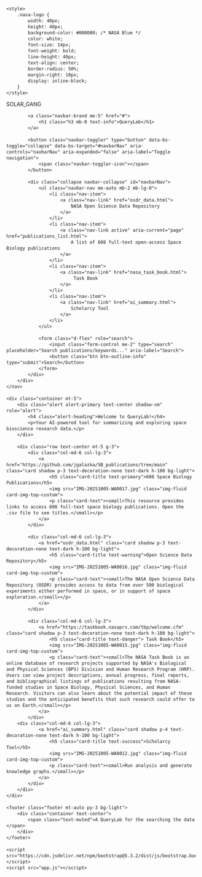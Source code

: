 <!DOCTYPE html>
<html lang="en">
<head>
    <meta charset="UTF-8">
    <meta name="viewport" content="width=device-width, initial-scale=1.0">
    <title>QueryLab</title>
    <link href="https://cdn.jsdelivr.net/npm/bootstrap@5.3.2/dist/css/bootstrap.min.css" rel="stylesheet">
    <link rel="stylesheet" href="style.css">
    
    <style>
        .nasa-logo {
            width: 40px; 
            height: 40px;
            background-color: #000080; /* NASA Blue */
            color: white;
            font-size: 14px;
            font-weight: bold;
            line-height: 40px;
            text-align: center;
            border-radius: 50%; 
            margin-right: 10px;
            display: inline-block;
        }
    </style>
</head>
<body>
    <nav class="navbar navbar-expand-lg navbar-dark bg-dark sticky-top shadow-sm">
        <div class="container">
            <div class="solar_gang">SOLAR_GANG</div>
            
            <a class="navbar-brand me-5" href="#">
                <h1 class="h3 mb-0 text-info">QueryLab</h1>
            </a>
            
            <button class="navbar-toggler" type="button" data-bs-toggle="collapse" data-bs-target="#navbarNav" aria-controls="navbarNav" aria-expanded="false" aria-label="Toggle navigation">
                <span class="navbar-toggler-icon"></span>
            </button>
            
            <div class="collapse navbar-collapse" id="navbarNav">
                <ul class="navbar-nav me-auto mb-2 mb-lg-0">
                    <li class="nav-item">
                        <a class="nav-link" href="osdr_data.html">
                            NASA Open Science Data Repository
                        </a>
                    </li>
                    <li class="nav-item">
                        <a class="nav-link active" aria-current="page" href="publications_list.html">
                            A list of 608 full-text open-access Space Biology publications
                        </a>
                    </li>
                    <li class="nav-item">
                        <a class="nav-link" href="nasa_task_book.html">
                             Task Book
                        </a>
                    </li>
                    <li class="nav-item">
                        <a class="nav-link" href="ai_summary.html">
                            Scholarcy Tool
                        </a>
                    </li>
                </ul>
                
                <form class="d-flex" role="search">
                    <input class="form-control me-2" type="search" placeholder="Search publications/keywords..." aria-label="Search">
                    <button class="btn btn-outline-info" type="submit">Search</button>
                </form>
            </div>
        </div>
    </nav>

    <div class="container mt-5">
        <div class="alert alert-primary text-center shadow-sm" role="alert">
            <h4 class="alert-heading">Welcome to QueryLab!</h4>
            <p>Your AI-powered tool for summarizing and exploring space bioscience research data.</p>
        </div>

        <div class="row text-center mt-5 g-3">
            <div class="col-md-6 col-lg-3">
                <a href="https://github.com/jgalazka/SB_publications/tree/main" class="card shadow p-3 text-decoration-none text-dark h-100 bg-light">
                    <h5 class="card-title text-primary">608 Space Biology Publications</h5>
                    <img src="IMG-20251005-WA0017.jpg" class="img-fluid card-img-top-custom">
                    <p class="card-text"><small>This resource provides links to access 608 full-text space biology publications. Open the .csv file to see titles.</small></p>
                </a>
            </div>
             
            <div class="col-md-6 col-lg-3">
                <a href="osdr_data.html" class="card shadow p-3 text-decoration-none text-dark h-100 bg-light">
                    <h5 class="card-title text-warning">Open Science Data Repository</h5>
                    <img src="IMG-20251005-WA0016.jpg" class="img-fluid card-img-top-custom">
                    <p class="card-text"><small>The NASA Open Science Data Repository (OSDR) provides access to data from over 500 biological experiments either performed in space, or in support of space exploration.</small></p>
                </a>
            </div>
            
            <div class="col-md-6 col-lg-3">
                <a href="https://taskbook.nasaprs.com/tbp/welcome.cfm" class="card shadow p-3 text-decoration-none text-dark h-100 bg-light">
                    <h5 class="card-title text-danger"> Task Book</h5>
                    <img src="IMG-20251005-WA0015.jpg" class="img-fluid card-img-top-custom">
                    <p class="card-text"><small>The NASA Task Book is an online database of research projects supported by NASA's Biological and Physical Sciences (BPS) Division and Human Research Program (HRP). Users can view project descriptions, annual progress, final reports, and bibliographical listings of publications resulting from NASA-funded studies in Space Biology, Physical Sciences, and Human Research. Visitors can also learn about the potential impact of these studies and the anticipated benefits that such research could offer to us on Earth.</small></p>
                </a>
            </div>
	    <div class="col-md-6 col-lg-3">
                <a href="ai_summary.html" class="card shadow p-4 text-decoration-none text-dark h-100 bg-light">
                    <h5 class="card-title text-success">Scholarcy Tool</h5>
                    <img src="IMG-20251005-WA0012.jpg" class="img-fluid card-img-top-custom">
                    <p class="card-text"><small>Run analysis and generate knowledge graphs.</small></p>
                </a>
            </div>
        </div>
    </div>

    <footer class="footer mt-auto py-3 bg-light">
        <div class="container text-center">
            <span class="text-muted">A QueryLab for the searching the data </span>
        </div>
    </footer>

    <script src="https://cdn.jsdelivr.net/npm/bootstrap@5.3.2/dist/js/bootstrap.bundle.min.js"></script>
    <script src="app.js"></script>
</body>

</html>

			

